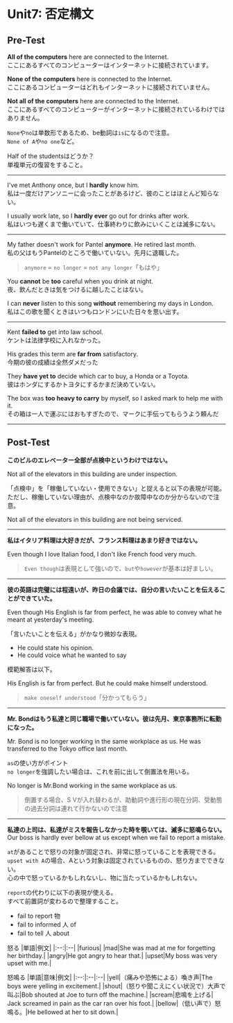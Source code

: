# Unit7: 否定構文

## Pre-Test

**All of the computers** here are connected to the Internet.  
ここにあるすべてのコンピューターはインターネットに接続されています。

**None of the computers** here is connected to the Internet.  
ここにあるコンピューターはどれもインターネットに接続されていません。

**Not all of the computers** here are connected to the Internet.  
ここにあるすべてのコンピューターがインターネットに接続されているわけではありません。

`None`や`no`は単数形であるため、be動詞は`is`になるので注意。  
`None of A`や`no one`など。

Half of the studentsはどうか？  
単複単元の復習をすること。

---

I've met Anthony once, but I **hardly** know him.  
私は一度だけアンソニーに会ったことがあるけど、彼のことはほとんど知らない。

I usually work late, so I **hardly ever** go out for drinks after work.  
私はいつも遅くまで働いていて、仕事終わりに飲みにいくことは滅多にない。

---

My father doesn't work for Pantel **anymore**. He retired last month.  
私の父はもうPantelのところで働いていない。先月に退職した。

> `anymore` = `no longer` = `not any longer`「もはや」

You **cannot** be **too** careful when you drink at night.  
夜、飲んだときは気をつけるに越したことはない。

I can **never** listen to this song **without** remembering my days in London.  
私はこの歌を聞くときはいつもロンドンにいた日々を思い出す。

---

Kent **failed to** get into law school.  
ケントは法律学校に入れなかった。

His grades this term are **far from** satisfactory.  
今期の彼の成績は全然ダメだった

They **have yet to** decide which car to buy, a Honda or a Toyota.  
彼はホンダにするかトヨタにするかまだ決めていない。

The box was **too heavy to carry** by myself, so I asked mark to help me with it.  
その箱は一人で運ぶにはおもすぎたので、マークに手伝ってもらうよう頼んだ

---

## Post-Test

**このビルのエレベーター全部が点検中というわけではない。**

Not all of the elevators in this building are under inspection.

「点検中」を「稼働していない・使用できない」と捉えると以下の表現が可能。  
ただし、稼働していない理由が、点検中なのか故障中なのか分からないので注意。

Not all of the elevators in this building are not being serviced.

---

**私はイタリア料理は大好きだが、フランス料理はあまり好きではない。**

Even though I love Italian food, I don't like French food very much.

> `Even though`は表現として強いので、`but`や`however`が基本は好ましい。

---

**彼の英語は完璧には程遠いが、昨日の会議では、自分の言いたいことを伝えることができていた。**

Even though His English is far from perfect, he was able to convey what he meant at yesterday's meeting.

「言いたいことを伝える」がかなり微妙な表現。

- He could state his opinion.
- He could voice what he wanted to say

模範解答は以下。

His English is far from perfect. But he could make himself understood.

> `make oneself understood`「分かってもらう」

---

**Mr. Bondはもう私達と同じ職場で働いていない。彼は先月、東京事務所に転勤になった。**

Mr. Bond is no longer working in the same workplace as us. He was transferred to the Tokyo office last month.

`as`の使い方がポイント  
`no longer`を強調したい場合は、これを前に出して倒置法を用いる。

No longer is Mr.Bond working in the same workplace as us.

> 倒置する場合、S Vが入れ替わるが、助動詞や進行形の現在分詞、受動態の過去分詞は連れて行かないので注意

---

**私達の上司は、私達がミスを報告しなかった時を覗いては、滅多に怒鳴らない。**
Our boss is hardly ever bellow at us except when we fail to report a mistake.

`at`があることで怒りの対象が固定され、非常に怒っていることを表現できる。  
`upset with A`の場合、Aという対象は固定されているものの、怒り方までできない。  
心の中で怒っているかもしれないし、物に当たっているかもしれない。

`report`の代わりに以下の表現が使える。  
すべて前置詞が変わるので整理すること。

- fail to report 物
- fail to informed 人 of
- fail to tell 人 about

怒る
|単語|例文|
|:--:|:--|
|furious|
|mad|She was mad at me for forgetting her birthday.|
|angry|He got angry to hear that.|
|upset|My boss was very upset with me.|

怒鳴る
|単語|意味|例文|
|:--:|:--|:--|
|yell|（痛みや恐怖による）喚き声|The boys were yelling in excitement.|
|shout|（怒りや聞こえにくい状況で）大声で叫ぶ|Bob shouted at Joe to turn off the machine.|
|scream|悲鳴を上げる| Jack screamed in pain as the car ran over his foot.|
|bellow|（低い声で）怒鳴る。|He bellowed at her to sit down.|
